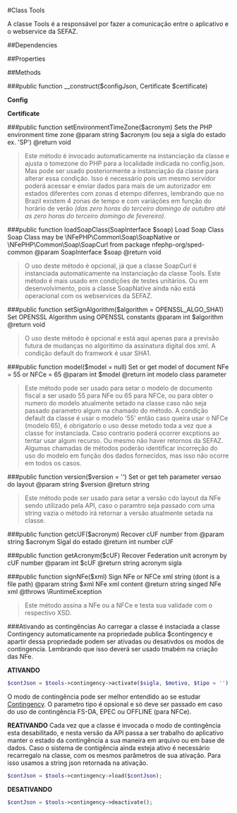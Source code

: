 #Class Tools

A classe Tools é a responsável por fazer a comunicação entre o aplicativo e o webservice da SEFAZ.

##Dependencies



##Properties





##Methods

###public function __construct($configJson, Certificate $certificate)

**Config**

**Certificate**


###public function setEnvironmentTimeZone($acronym)
Sets the PHP environment time zone
@param string $acronym (ou seja a sigla do estado ex. 'SP')
@return void
>Este método é invocado automaticamente na instanciação da classe e ajusta o tomezone do PHP para a localidade indicada no config.json.
Mas pode ser usado posteriormente a instanciação da classe para alterar essa condição. Isso é necessário pois um mesmo servidor poderá acessar e enviar dados para mais de um autorizador em estados diferentes com zonas d etempo difenres, lembrando que no Brazil existem 4 zonas de tempo e com variáções em função do horário de verão *(das zero horas do terceiro domingo de outubro até as zero horas do terceiro domingo de fevereiro)*.

###public function loadSoapClass(SoapInterface $soap)
Load Soap Class
Soap Class may be \NFePHP\Common\Soap\SoapNative or \NFePHP\Common\Soap\SoapCurl from package nfephp-org/sped-common
@param SoapInterface $soap
@return void
>O uso deste método é opcional, já que a classe SoapCurl é instanciada automaticamente na instanciação da classe Tools. Este método é mais usado em condições de testes unitários. Ou em desenvolvimento, pois a classe SoapNative ainda não está operacional com os webservices da SEFAZ.

###public function setSignAlgorithm($algorithm = OPENSSL_ALGO_SHA1)
Set OPENSSL Algorithm using OPENSSL constants
@param int $algorithm
@return void
>O uso deste método é opcional e está aqui apenas para a previsão futura de mudanças no algoritimo da assinatura digital dos xml. A condição default do framwork é usar SHA1.

###public function model($model = null)
Set or get model of document NFe = 55 or NFCe = 65
@param int $model
@return int modelo class parameter
>Este método pode ser usado para setar o modelo de documento fiscal a ser usado 55 para NFe ou 65 para NFCe, ou para obter o numero do modelo atualmente setado na classe caso não seja passado parametro algum na chamado do método.
>A condição default da classe é usar o modelo '55' então caso queira usar o NFCe (modelo 65), é obrigatorio o uso desse metodo toda a vez que a classe for instanciada. Caso contrario poderá ocorrer excptions ao tentar usar algum recurso. Ou mesmo não haver retornos da SEFAZ.
>Algumas chamadas de métodos poderão identificar incorreção do uso do modelo em função dos dados fornecidos, mas isso não ocorre em todos os casos.

###public function version($version = '')
Set or get teh parameter versao do layout 
@param string $version
@return string
>Este método pode ser usado para setar a versão cdo layout da NFe sendo utilizado pela API, caso o paramtro seja passado com uma string vazia o método irá retornar a versão atualmente setada na classe.

###public function getcUF($acronym)
Recover cUF number from 
@param string $acronym Sigal do estado
@return int number cUF

###public function getAcronym($cUF)
Recover Federation unit acronym by cUF number
@param int $cUF
@return string acronym sigla

###public function signNFe($xml)
Sign NFe or NFCe xml string (dont is a file path)
@param  string  $xml NFe xml content
@return string singed NFe xml
@throws \RuntimeException
>Este método assina a NFe ou a NFCe e testa sua validade com o respectivo XSD.

###Ativando as contingências
Ao carregar a classe é instaciada a classe Contingency automaticamente na propriedade publica $contingency e apartir dessa propriedade podem ser ativadas ou desativdos os modos de contingencia. Lembrando que isso deverá ser usado tmabém na criação das NFe.

**ATIVANDO**
```php
$contJson = $tools->contingency->activate($sigla, $motivo, $tipo = '');
```
O modo de contingência pode ser melhor entendido ao se estudar [Contingency](Contingency.md). O parametro tipo é opsional e só deve ser passado em caso do uso de contingência FS-DA, EPEC ou OFFLINE (para NFCe).

**REATIVANDO**
Cada vez que a classe é invocada o modo de contingência esta desabilitado, e nesta versão da API passa a ser trabalho do aplicativo manter o estado da contingência a sua maneira em arquivo ou em base de dados. Caso o sistema de contigência ainda esteja ativo é necessário recarregalo na classe, com os mesmos parâmetros de sua ativação. Para isso usamos a string json retornada na ativação.

```php
$contJson = $tools->contingency->load($contJson);
```

**DESATIVANDO**
```php
$contJson = $tools->contingency->deactivate();
```










